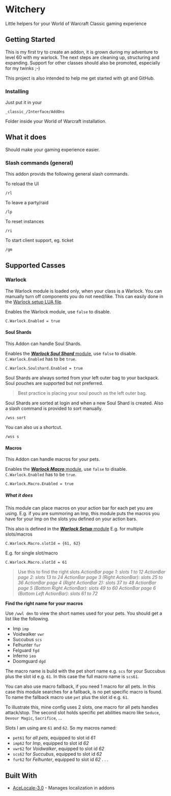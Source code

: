 # Witchery

Little helpers for your World of Warcraft Classic gaming experience

## Getting Started

This is my first try to create an addon, it is grown during my adventure to level 60 with my warlock.
The next steps are cleaning up, structuring and expanding. Support for other classes should also be promoted, especially for my twinks ;-)

This project is also intended to help me get started with git and GitHub.

### Installing

Just put it in your

```
_classic_/Interface/AddOns
```
Folder inside your World of Warcraft installation.

## What it does

Should make your gaming experience easier.

### Slash commands (general)

This addon provids the following general slash commands.

To reload the UI
```
/rl
```

To leave a party/raid
```
/lp
```

To reset instances
```
/ri
```

To start client support, eg. ticket
```
/gm
```

## Supported Casses

### Warlock

The Warlock module is loaded only, when your class is a Warlock. You can manually turn off components you do not need/like. This can easily done in the [Warlock setup LUA file](Classes/Warlock/Setup.lua).

Enables the Warlock module, use `false` to disable.
```
C.Warlock.Enabled = true
```

#### Soul Shards

This Addon can handle Soul Shards.

Enables the [***Warlock Soul Shard*** module](Classes/Warlock/Setup.lua), use `false` to disable. `C.Warlock.Enabled` has to be `true`.
```
C.Warlock.Soulshard.Enabled = true
```

Soul Shards are always sorted from your left outer bag to your backpack. Soul pouches are supported but not preferred.

> Best practice is placing your soul pouch as the left outer bag.

Soul Shards are sorted at login and when a new Soul Shard is created. Also a slash command is provided to sort manually.
```
/wss sort
```

You can also us a shortcut.
```
/wss s
```
#### Macros

This Addon can handle macros for your pets.

Enables the [***Warlock Macro*** module](Classes/Warlock/Setup.lua), use `false` to disable. `C.Warlock.Enabled` has to be `true`.
```
C.Warlock.Macro.Enabled = true
```
##### What it does
This module can place macros on your action bar for each pet you are using. E.g. if you are summoring an Imp, this module puts the macros you have for your Imp on the slots you defined on your action bars.

This also is defined in the [***Warlock Setup*** module](Classes/Warlock/Setup.lua)
E.g. for multiple slots/macros
```
C.Warlock.Macro.slotId = {61, 62}
```
E.g. for single slot/macro
```
C.Warlock.Macro.slotId = 61
```
> Use this to find the right slots
*ActionBar page 1: slots 1 to 12
ActionBar page 2: slots 13 to 24
ActionBar page 3 (Right ActionBar): slots 25 to 36
ActionBar page 4 (Right ActionBar 2): slots 37 to 48
ActionBar page 5 (Bottom Right ActionBar): slots 49 to 60
ActionBar page 6 (Bottom Left ActionBar): slots 61 to 72*

**Find the right name for your macros**

Use `/wwl dmn` to view the short names used for your pets. You should get a list like the following.

- Imp `imp`
- Voidwalker `vwr`
- Succubus `scs`
- Felhunter `fur`
- Felguard `fgd`
- Inferno `ieo`
- Doomguard `dgd`

The macro name is build with the pet short name e.g. `scs` for your Succubus plus the slot id e.g. `61`.
In this case the full macro name is `scs61`.

You can also use macro fallback, if you need 1 macro for all pets. In this case this module searches for a fallback, is no pet specific macro is found. To name the fallback macro use `pet` plus the slot id e.g. `61`.

To illustrate this, mine config uses 2 slots, one macro for all pets handles attack/stop. The second slot holds specific pet abilities macro like `Seduce`, `Devour Magic`, `Sacrifice`, ...

Slots I am using are `61` and `62`.
So my macros named:
- `pet61` for *all pets*, equipped to slot id *61*
- `imp62` for *Imp*, equipped to slot id *62*
- `vwr62` for *Voidwalker*, equipped to slot id *62*
- `scs62` for *Succubus*, equipped to slot id *62*
- `fur62` for *Felhunter*, equipped to slot id *62*
.
.
.

## Built With

* [AceLocale-3.0](https://www.wowace.com/projects/ace3/pages/api/ace-locale-3-0) - Manages localization in addons
